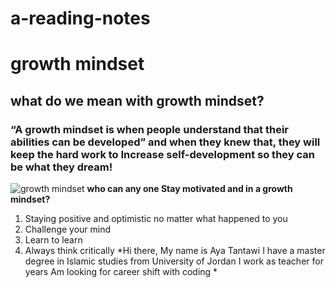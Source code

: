 # a-reading-notes
# growth mindset
## what do we mean with growth mindset?
### “A growth mindset is when  people understand that their abilities can be developed” and when they knew that, they will keep the hard work **to Increase self-development so they can be what they dream!**
![growth mindset](https://2.bp.blogspot.com/-kE_tYmSpb0k/WsU1_itDuVI/AAAAAAAAY1w/50ShH1XYzOQq4VCfIxeWb089MQ12KPO0gCLcBGAs/s640/csm_Motiv_Growth_Mindset_d16cd069bd.jpg )
**who can any one Stay motivated and in a growth mindset?**
1. Staying positive and optimistic no matter what happened to you
2. Challenge your mind
3. Learn to learn
4. Always think critically
*Hi there,
My name is Aya Tantawi
I have a master degree in Islamic studies from University of Jordan
I work as teacher for years
Am looking for career shift with coding *
